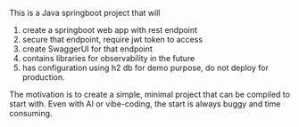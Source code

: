 This is a Java springboot project that will
1. create a springboot web app with rest endpoint
2. secure that endpoint, require jwt token to access
3. create SwaggerUI for that endpoint
4. contains libraries for observability in the future
5. has configuration using h2 db for demo purpose, do not deploy for production.

The motivation is to create a simple, minimal project that can be compiled to start with. Even with AI or vibe-coding, the start is always buggy and time consuming.
